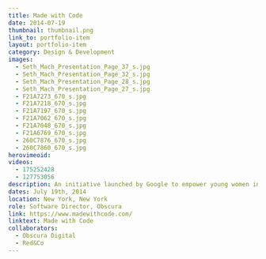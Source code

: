 ```yaml
---
title: Made with Code
date: 2014-07-19
thumbnail: thumbnail.png
link_to: portfolio-item
layout: portfolio-item
category: Design & Development
images:
  - Seth_Mach_Presentation_Page_37_s.jpg
  - Seth_Mach_Presentation_Page_32_s.jpg
  - Seth_Mach_Presentation_Page_28_s.jpg
  - Seth_Mach_Presentation_Page_27_s.jpg
  - F21A7273_670_s.jpg
  - F21A7218_670_s.jpg
  - F21A7197_670_s.jpg
  - F21A7062_670_s.jpg
  - F21A7048_670_s.jpg
  - F21A6769_670_s.jpg
  - 260C7876_670_s.jpg
  - 260C7860_670_s.jpg
herovimeoid:
videos:
  - 175252428
  - 127753056
description: An initiative launched by Google to empower young women in middle and high schools with computer programming skills. 
dates: July 19th, 2014
location: New York, New York
role: Software Director, Obscura
link: https://www.madewithcode.com/
linktext: Made with Code
collaborators:
  - Obscura Digital
  - Red&Co
---
```

